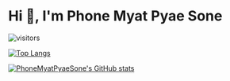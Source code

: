 # Hi 👋, I'm Phone Myat Pyae Sone

![visitors](https://visitor-badge.glitch.me/badge?page_id=${PhoneMyatPyaeSone})

[![Top Langs](https://github-readme-stats.vercel.app/api/top-langs/?username=PhoneMyatPyaeSone&langs_count=8)](https://github.com/PhoneMyatPyaeSone/github-readme-stats)

[![PhoneMyatPyaeSone's GitHub stats](https://github-readme-stats.vercel.app/api?username=PhoneMyatPyaeSone&count_private=true&show_icons=true&theme=highcontrast)](https://github.com/PhoneMyatPyaeSoone/github-readme-stats)

